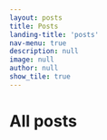 ```yaml
---
layout: posts
title: Posts
landing-title: 'posts'
nav-menu: true
description: null
image: null
author: null
show_tile: true
---
```


<h1>All posts</h1>
